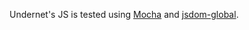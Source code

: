 Undernet's JS is tested using [Mocha](https://www.mochajs.org) and [jsdom-global](https://github.com/rstacruz/jsdom-global).
